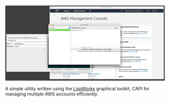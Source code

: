![preview](./preview.png "Preview")

A simple utility written using the [LispWorks](https://lispworks.com)
graphical toolkit, CAPI for managing multiple AWS accounts
efficiently.

